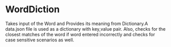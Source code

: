 # WordDiction
Takes input of the Word and Provides its meaning from Dictionary.A data.json file is used as a dictionary with key,value pair.
Also, checks for the closest matches of the word if word entered incorrectly and checks for case sensitive scenarios as well.
